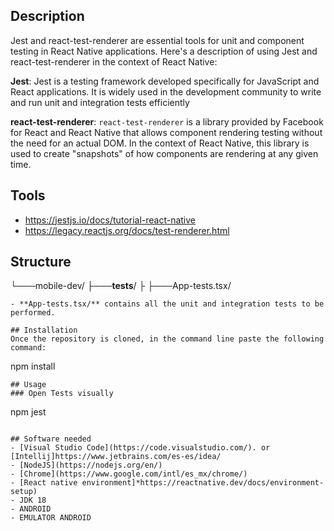 ## Description
Jest and react-test-renderer are essential tools for unit and component testing in React Native applications. Here's a description of using Jest and react-test-renderer in the context of React Native:

**Jest**:
Jest is a testing framework developed specifically for JavaScript and React applications. It is widely used in the development community to write and run unit and integration tests efficiently

**react-test-renderer**:
`react-test-renderer` is a library provided by Facebook for React and React Native that allows component rendering testing without the need for an actual DOM. In the context of React Native, this library is used to create "snapshots" of how components are rendering at any given time. 

## Tools

- https://jestjs.io/docs/tutorial-react-native
- https://legacy.reactjs.org/docs/test-renderer.html

## Structure
└───mobile-dev/
   ├───__tests__/
   ├   ├───App-tests.tsx/

```
- **App-tests.tsx/** contains all the unit and integration tests to be performed.

## Installation
Once the repository is cloned, in the command line paste the following command: 
```
npm install
```
## Usage
### Open Tests visually
```
npm jest
```

## Software needed
- [Visual Studio Code](https://code.visualstudio.com/). or [Intellij]https://www.jetbrains.com/es-es/idea/
- [NodeJS](https://nodejs.org/en/)
- [Chrome](https://www.google.com/intl/es_mx/chrome/)
- [React native environment]*https://reactnative.dev/docs/environment-setup)
- JDK 18
- ANDROID
- EMULATOR ANDROID

